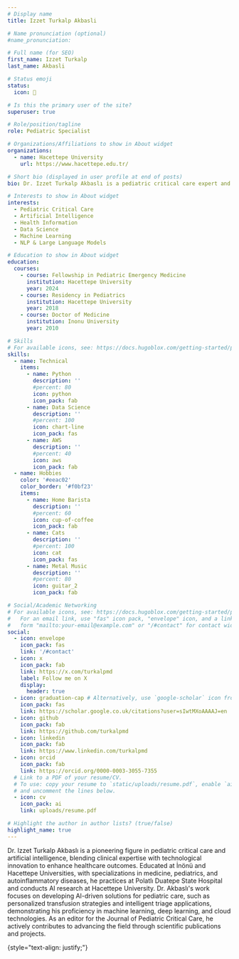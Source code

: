 ```yaml
---
# Display name
title: Izzet Turkalp Akbasli

# Name pronunciation (optional)
#name_pronunciation: 

# Full name (for SEO)
first_name: Izzet Turkalp
last_name: Akbasli

# Status emoji
status:
  icon: 🧠

# Is this the primary user of the site?
superuser: true

# Role/position/tagline
role: Pediatric Specialist

# Organizations/Affiliations to show in About widget
organizations:
  - name: Hacettepe University
    url: https://www.hacettepe.edu.tr/

# Short bio (displayed in user profile at end of posts)
bio: Dr. Izzet Turkalp Akbaslı is a pediatric critical care expert and AI researcher, developing AI-driven solutions for personalized pediatric care and contributing to scientific advancements as a Journal of Pediatric Critical Care editor.

# Interests to show in About widget
interests:
  - Pediatric Critical Care
  - Artificial Intelligence
  - Health Information
  - Data Science
  - Machine Learning
  - NLP & Large Language Models 

# Education to show in About widget
education:
  courses:
    - course: Fellowship in Pediatric Emergency Medicine
      institution: Hacettepe University
      year: 2024  
    - course: Residency in Pediatrics
      institution: Hacettepe University
      year: 2018
    - course: Doctor of Medicine
      institution: Inonu University
      year: 2010

# Skills
# For available icons, see: https://docs.hugoblox.com/getting-started/page-builder/#icons
skills:
  - name: Technical
    items:
      - name: Python
        description: ''
        #percent: 80
        icon: python
        icon_pack: fab
      - name: Data Science
        description: ''
        #percent: 100
        icon: chart-line
        icon_pack: fas
      - name: AWS
        description: ''
        #percent: 40
        icon: aws
        icon_pack: fab
  - name: Hobbies
    color: '#eeac02'
    color_border: '#f0bf23'
    items:
      - name: Home Barista
        description: ''
        #percent: 60
        icon: cup-of-coffee
        icon_pack: fab
      - name: Cats
        description: ''
        #percent: 100
        icon: cat
        icon_pack: fas
      - name: Metal Music
        description: ''
        #percent: 80
        icon: guitar_2
        icon_pack: fab

# Social/Academic Networking
# For available icons, see: https://docs.hugoblox.com/getting-started/page-builder/#icons
#   For an email link, use "fas" icon pack, "envelope" icon, and a link in the
#   form "mailto:your-email@example.com" or "/#contact" for contact widget.
social:
  - icon: envelope
    icon_pack: fas
    link: '/#contact'
  - icon: x
    icon_pack: fab
    link: https://x.com/turkalpmd
    label: Follow me on X
    display:
      header: true
  - icon: graduation-cap # Alternatively, use `google-scholar` icon from `ai` icon pack
    icon_pack: fas
    link: https://scholar.google.co.uk/citations?user=sIwtMXoAAAAJ=en
  - icon: github
    icon_pack: fab
    link: https://github.com/turkalpmd
  - icon: linkedin
    icon_pack: fab
    link: https://www.linkedin.com/turkalpmd
  - icon: orcid
    icon_pack: fab
    link: https://orcid.org/0000-0003-3055-7355
  # Link to a PDF of your resume/CV.
  # To use: copy your resume to `static/uploads/resume.pdf`, enable `ai` icons in `params.yaml`,
  # and uncomment the lines below.
  - icon: cv
    icon_pack: ai
    link: uploads/resume.pdf

# Highlight the author in author lists? (true/false)
highlight_name: true
---
```


Dr. Izzet Turkalp Akbaslı is a pioneering figure in pediatric critical care and artificial intelligence, blending clinical expertise with technological innovation to enhance healthcare outcomes. Educated at İnönü and Hacettepe Universities, with specializations in medicine, pediatrics, and autoinflammatory diseases, he practices at Polatlı Duatepe State Hospital and conducts AI research at Hacettepe University. Dr. Akbaslı's work focuses on developing AI-driven solutions for pediatric care, such as personalized transfusion strategies and intelligent triage applications, demonstrating his proficiency in machine learning, deep learning, and cloud technologies. As an editor for the Journal of Pediatric Critical Care, he actively contributes to advancing the field through scientific publications and projects.

{style="text-align: justify;"}
